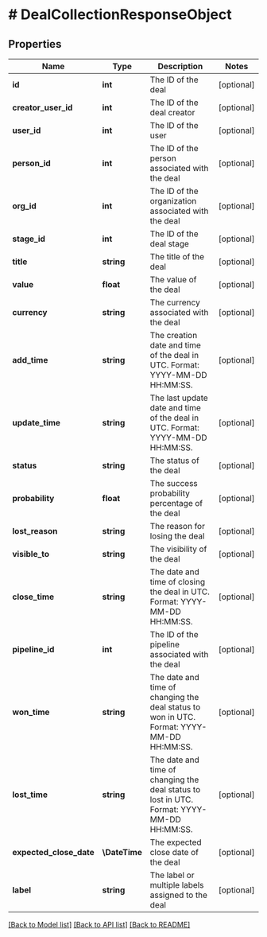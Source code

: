 # # DealCollectionResponseObject

## Properties

Name | Type | Description | Notes
------------ | ------------- | ------------- | -------------
**id** | **int** | The ID of the deal | [optional]
**creator_user_id** | **int** | The ID of the deal creator | [optional]
**user_id** | **int** | The ID of the user | [optional]
**person_id** | **int** | The ID of the person associated with the deal | [optional]
**org_id** | **int** | The ID of the organization associated with the deal | [optional]
**stage_id** | **int** | The ID of the deal stage | [optional]
**title** | **string** | The title of the deal | [optional]
**value** | **float** | The value of the deal | [optional]
**currency** | **string** | The currency associated with the deal | [optional]
**add_time** | **string** | The creation date and time of the deal in UTC. Format: YYYY-MM-DD HH:MM:SS. | [optional]
**update_time** | **string** | The last update date and time of the deal in UTC. Format: YYYY-MM-DD HH:MM:SS. | [optional]
**status** | **string** | The status of the deal | [optional]
**probability** | **float** | The success probability percentage of the deal | [optional]
**lost_reason** | **string** | The reason for losing the deal | [optional]
**visible_to** | **string** | The visibility of the deal | [optional]
**close_time** | **string** | The date and time of closing the deal in UTC. Format: YYYY-MM-DD HH:MM:SS. | [optional]
**pipeline_id** | **int** | The ID of the pipeline associated with the deal | [optional]
**won_time** | **string** | The date and time of changing the deal status to won in UTC. Format: YYYY-MM-DD HH:MM:SS. | [optional]
**lost_time** | **string** | The date and time of changing the deal status to lost in UTC. Format: YYYY-MM-DD HH:MM:SS. | [optional]
**expected_close_date** | **\DateTime** | The expected close date of the deal | [optional]
**label** | **string** | The label or multiple labels assigned to the deal | [optional]

[[Back to Model list]](../README.md#documentation-for-models) [[Back to API list]](../README.md#documentation-for-api-endpoints) [[Back to README]](../README.md)
